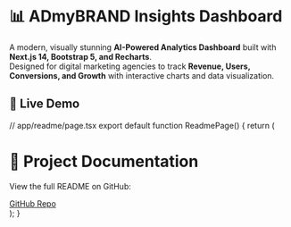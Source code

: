 # 📊 ADmyBRAND Insights Dashboard

A modern, visually stunning **AI-Powered Analytics Dashboard** built with **Next.js 14, Bootstrap 5, and Recharts**.  
Designed for digital marketing agencies to track **Revenue, Users, Conversions, and Growth** with interactive charts and data visualization.
## 🚀 Live Demo
// app/readme/page.tsx
export default function ReadmePage() {
  return (
    <div className="p-8">
      <h1 className="text-2xl font-bold">📑 Project Documentation</h1>
      <p>View the full README on GitHub:</p>
      <a
        href="https://github.com/Mahalakshmi113/admybrand-dashboard"
        className="text-blue-500 underline"
      >
        GitHub Repo
      </a>
    </div>
  );
}

